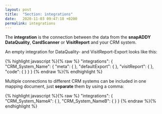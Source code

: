 ```yaml
---
layout: post
title:  "Section: integrations"
date:   2020-11-03 09:47:18 +0200
permalink: integrations
---
```


The <b>integration</b> is the connection between the data from the <b>snapADDY DataQuality</b>, <b>CardScanner</b> or <b>VisitReport</b> and your CRM system.

An empty integration for DataQuality- and VisitReport-Export looks like this:

{% highlight javascript %}{% raw %}
"integrations": {
  "CRM_System_Name": {
    "meta": {
    },
    "defaultExport": {
    },
    "visitReport": {
    },
    "code": {
    }
  }
}
{% endraw %}{% endhighlight %}

Multiple connections to different CRM systems can be included in one mapping document, just <b>separate</b> them by using a comma:

{% highlight javascript %}{% raw %}
"integrations": {
    "CRM_System_NameA": {
    },
    "CRM_System_NameB": {
    }
  }
{% endraw %}{% endhighlight %}


